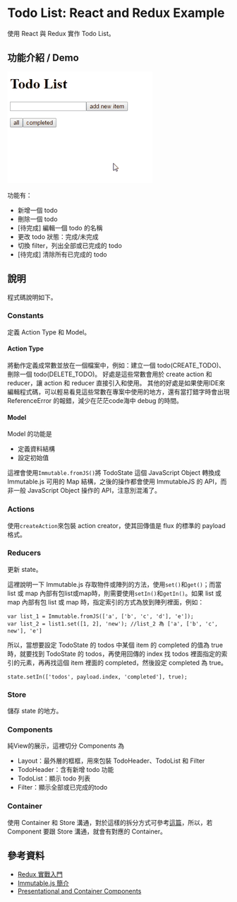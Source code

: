 # Todo List: React and Redux Example
使用 React 與 Redux 實作 Todo List。

## 功能介紹 / Demo
![Todo List -  React and Redux Example](demo.gif)

功能有：

- 新增一個 todo
- 刪除一個 todo
- [待完成] 編輯一個 todo 的名稱
- 更改 todo 狀態：完成/未完成
- 切換 filter，列出全部或已完成的 todo
- [待完成] 清除所有已完成的 todo

## 說明
程式碼說明如下。

### Constants
定義 Action Type 和 Model。

#### Action Type
將動作定義成常數並放在一個檔案中，例如：建立一個 todo(CREATE_TODO)、刪除一個 todo(DELETE_TODO)。
好處是這些常數會用於 create action 和 reducer，讓 action 和 reducer 直接引入和使用。
其他的好處是如果使用IDE來編輯程式碼，可以輕易看見這些常數在專案中使用的地方，還有當打錯字時會出現 ReferenceError 的報錯，減少在茫茫code海中 debug 的時間。

#### Model
Model 的功能是

- 定義資料結構
- 設定初始值

這裡會使用`Immutable.fromJS()`將 TodoState 這個 JavaScript Object 轉換成 Immutable.js 可用的 Map 結構，之後的操作都會使用 ImmutableJS 的 API，而非一般 JavaScript Object 操作的 API，注意別混淆了。

### Actions
使用`createAction`來包裝 action creator，使其回傳值是 flux 的標準的 payload 格式。

### Reducers
更新 state。

這裡說明一下 Immutable.js 存取物件或陣列的方法，使用`set()`和`get()`；而當 list 或 map 內部有包list或map時，則需要使用`setIn()`和`getIn()`。如果 list 或 map 內部有包 list 或 map 時，指定索引的方式為放到陣列裡面，例如：

    var list_1 = Immutable.fromJS(['a', ['b', 'c', 'd'], 'e']);
    var list_2 = list1.set([1, 2], 'new'); //list_2 為 ['a', ['b', 'c', new'], 'e']

所以，當想要設定 TodoState 的 todos 中某個 item 的 completed 的值為 true 時，就要找到 TodoState 的 todos，再使用回傳的 index 找 todos 裡面指定的索引的元素，再再找這個 item 裡面的 completed，然後設定 completed 為 true。

    state.setIn(['todos', payload.index, 'completed'], true);

### Store
儲存 state 的地方。

### Components
純View的展示，這裡切分 Components 為

- Layout：最外層的框框，用來包裝 TodoHeader、TodoList 和 Filter
- TodoHeader：含有新增 todo 功能
- TodoList：顯示 todo 列表
- Filter：顯示全部或已完成的todo

### Container
使用 Container 和 Store 溝通，對於這樣的拆分方式可參考[這篇](https://medium.com/@dan_abramov/smart-and-dumb-components-7ca2f9a7c7d0#.nr2ds9lyk)，所以，若 Component 要跟 Store 溝通，就會有對應的 Container。

## 參考資料
- [Redux 實戰入門](https://github.com/kdchang/reactjs101/blob/master/Ch07/react-redux-real-world-example.md)
- [Immutable.js 簡介](https://rhadow.github.io/2015/05/10/flux-immutable)
- [Presentational and Container Components](https://medium.com/@dan_abramov/smart-and-dumb-components-7ca2f9a7c7d0#.nr2ds9lyk)
